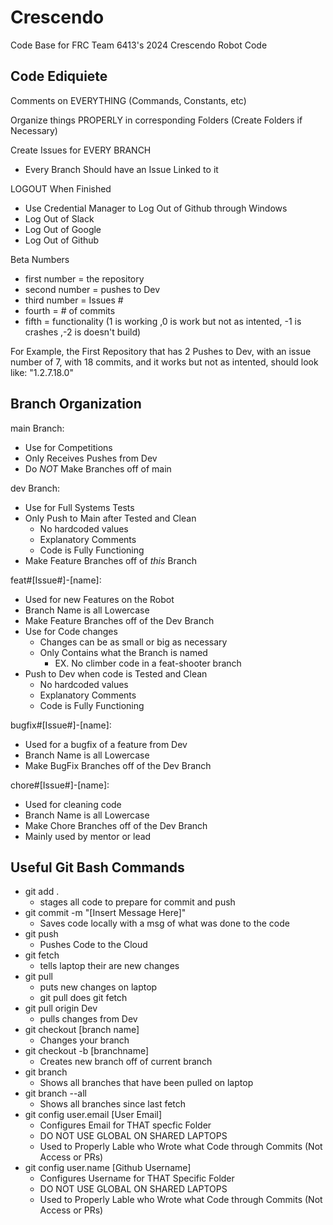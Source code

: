 # Crescendo
Code Base for FRC Team 6413's 2024 Crescendo Robot Code

## Code Ediquiete

  Comments on EVERYTHING (Commands, Constants, etc)
  
  Organize things PROPERLY in corresponding Folders (Create Folders if Necessary)
  
  Create Issues for EVERY BRANCH
  - Every Branch Should have an Issue Linked to it
    
  LOGOUT When Finished
  - Use Credential Manager to Log Out of Github through Windows
  - Log Out of Slack
  - Log Out of Google
  - Log Out of Github

   Beta Numbers
 - first number = the repository
 - second number = pushes to Dev
 - third number = Issues #
 - fourth = # of commits
 - fifth = functionality (1 is working ,0 is work but not as intented, -1 is crashes ,-2 is doesn't build)

For Example, the First Repository that has 2 Pushes to Dev, with an issue number of 7, with 18 commits, and it works but not as intented, should look like: "1.2.7.18.0"

## Branch Organization

main Branch: 

- Use for Competitions
- Only Receives Pushes from Dev
- Do *NOT* Make Branches off of main

dev Branch:

-  Use for Full Systems Tests
- Only Push to Main after Tested and Clean
	- No hardcoded values
	-  Explanatory Comments
	- Code is Fully Functioning
-  Make Feature Branches off of *this* Branch

feat#[Issue#]-[name]: 

- Used for new Features on the Robot
- Branch Name is all Lowercase
- Make Feature Branches off of the Dev Branch
-  Use for Code changes
	- Changes can be as small or big as necessary
	- Only Contains what the Branch is named
		- EX. No climber code in a feat-shooter branch
-  Push to Dev when code is Tested and Clean
	- No hardcoded values
	-  Explanatory Comments
	- Code is Fully Functioning

bugfix#[Issue#]-[name]: 

- Used for a bugfix of a feature from Dev
- Branch Name is all Lowercase
- Make BugFix Branches off of the Dev Branch

chore#[Issue#]-[name]: 

- Used for cleaning code
- Branch Name is all Lowercase
- Make Chore Branches off of the Dev Branch
- Mainly used by mentor or lead


## Useful Git Bash Commands
- git add .
	- stages all code to prepare for commit and push
- git commit -m "[Insert Message Here]" 
	- Saves code locally with a msg of what was done to the code
- git push
	- Pushes Code to the Cloud
- git fetch
	- tells laptop their are new changes
- git pull
	- puts new changes on laptop 
	- git pull does git fetch
- git pull origin Dev
	- pulls changes from Dev
- git checkout [branch name]
	- Changes your branch
- git checkout -b [branchname]
	- Creates new branch off of current branch
- git branch
	- Shows all branches that have been pulled on laptop
- git branch --all
	- Shows all branches since last fetch
- git config user.email [User Email]
  - Configures Email for THAT specfic Folder
  - DO NOT USE GLOBAL ON SHARED LAPTOPS
  - Used to Properly Lable who Wrote what Code through Commits (Not Access or PRs)
- git config user.name [Github Username]
  - Configures Username for THAT Specific Folder
  - DO NOT USE GLOBAL ON SHARED LAPTOPS
  - Used to Properly Lable who Wrote what Code through Commits (Not Access or PRs)
